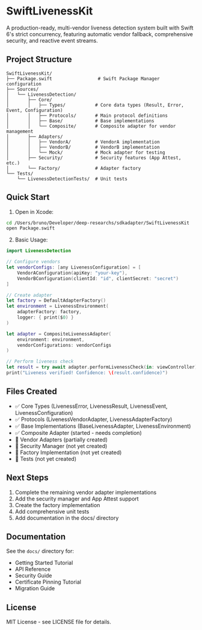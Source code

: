 # SwiftLivenessKit

A production-ready, multi-vendor liveness detection system built with Swift 6's strict concurrency, featuring automatic vendor fallback, comprehensive security, and reactive event streams.

## Project Structure

```
SwiftLivenessKit/
├── Package.swift                 # Swift Package Manager configuration
├── Sources/
│   └── LivenessDetection/
│       ├── Core/
│       │   ├── Types/           # Core data types (Result, Error, Event, Configuration)
│       │   ├── Protocols/       # Main protocol definitions
│       │   ├── Base/            # Base implementations
│       │   └── Composite/       # Composite adapter for vendor management
│       ├── Adapters/
│       │   ├── VendorA/         # VendorA implementation
│       │   ├── VendorB/         # VendorB implementation
│       │   └── Mock/            # Mock adapter for testing
│       ├── Security/            # Security features (App Attest, etc.)
│       └── Factory/             # Adapter factory
└── Tests/
    └── LivenessDetectionTests/  # Unit tests
```

## Quick Start

1. Open in Xcode:
```bash
cd /Users/bruno/Developer/deep-researchs/sdkadapter/SwiftLivenessKit
open Package.swift
```

2. Basic Usage:
```swift
import LivenessDetection

// Configure vendors
let vendorConfigs: [any LivenessConfiguration] = [
    VendorAConfiguration(apiKey: "your-key"),
    VendorBConfiguration(clientId: "id", clientSecret: "secret")
]

// Create adapter
let factory = DefaultAdapterFactory()
let environment = LivenessEnvironment(
    adapterFactory: factory,
    logger: { print($0) }
)

let adapter = CompositeLivenessAdapter(
    environment: environment,
    vendorConfigurations: vendorConfigs
)

// Perform liveness check
let result = try await adapter.performLivenessCheck(in: viewController)
print("Liveness verified! Confidence: \(result.confidence)")
```

## Files Created

- ✅ Core Types (LivenessError, LivenessResult, LivenessEvent, LivenessConfiguration)
- ✅ Protocols (LivenessVendorAdapter, LivenessAdapterFactory)
- ✅ Base Implementations (BaseLivenessAdapter, LivenessEnvironment)
- ✅ Composite Adapter (started - needs completion)
- 🚧 Vendor Adapters (partially created)
- 🚧 Security Manager (not yet created)
- 🚧 Factory Implementation (not yet created)
- 🚧 Tests (not yet created)

## Next Steps

1. Complete the remaining vendor adapter implementations
2. Add the security manager and App Attest support
3. Create the factory implementation
4. Add comprehensive unit tests
5. Add documentation in the docs/ directory

## Documentation

See the `docs/` directory for:
- Getting Started Tutorial
- API Reference
- Security Guide
- Certificate Pinning Tutorial
- Migration Guide

## License

MIT License - see LICENSE file for details.